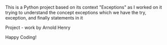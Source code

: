 This is a Python project based on its context "Exceptions" as I worked on it trying to understand the concept exceptions which we have the try, exception, and finally statements in it 



Project - work by Arnold Henry

Happy Coding!